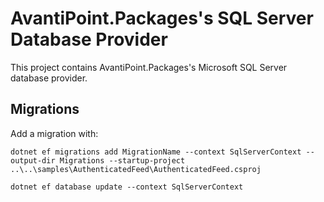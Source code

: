 # AvantiPoint.Packages's SQL Server Database Provider

This project contains AvantiPoint.Packages's Microsoft SQL Server database provider.

## Migrations

Add a migration with:

```
dotnet ef migrations add MigrationName --context SqlServerContext --output-dir Migrations --startup-project ..\..\samples\AuthenticatedFeed\AuthenticatedFeed.csproj

dotnet ef database update --context SqlServerContext
```
